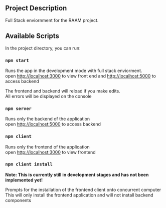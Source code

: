 ## Project Description

Full Stack enviornment for the RAAM project.

## Available Scripts

In the project directory, you can run:

### `npm start`

Runs the app in the development mode with full stack enviorment.<br>
open [http://localhost:3000](http://localhost:3000) to view front end and [http://localhost:5000](http://localhost:5000) to access backend

The frontend and backend will reload if you make edits.<br>
All errors will be displayed on the console

### `npm server`

Runs only the backend of the application<br>
open [http://localhost:5000](http://localhost:5000) to access backend

### `npm client`

Runs only the frontend of the application<br>
open [http://localhost:3000](http://localhost:3000) to view frontend

### `npm client install`

**Note: This is currently still in development stages and has not been implemented yet!**

Prompts for the installation of the frontend client onto concurrent computer
This will only install the frontend application and will not install backend components
